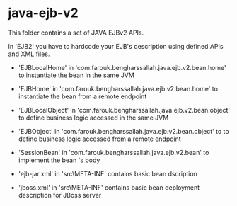 java-ejb-v2
==========================

This folder contains a set of JAVA EJBv2 APIs.

In 'EJB2' you have to hardcode your EJB's description using defined APIs and XML files.

- 'EJBLocalHome' in 'com.farouk.bengharssallah.java.ejb.v2.bean.home' to instantiate the bean in the same JVM
- 'EJBHome' in 'com.farouk.bengharssallah.java.ejb.v2.bean.home' to instantiate the bean from a remote endpoint

- 'EJBLocalObject' in 'com.farouk.bengharssallah.java.ejb.v2.bean.object' to define business logic accessed in the same JVM
- 'EJBObject' in 'com.farouk.bengharssallah.java.ejb.v2.bean.object' to to define business logic accessed  from a remote endpoint

- 'SessionBean' in 'com.farouk.bengharssallah.java.ejb.v2.bean' to implement the bean 's body

- 'ejb-jar.xml' in 'src\META-INF' contains basic bean dscription
- 'jboss.xml' in 'src\META-INF' contains basic bean deployment description for JBoss server